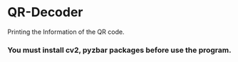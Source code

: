 # QR-Decoder
Printing the Information of the QR code. 

### You must install cv2, pyzbar packages before use the program.

